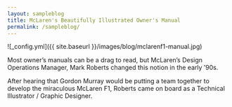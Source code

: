 ```yaml
---
layout: sampleblog
title: McLaren's Beautifully Illustrated Owner's Manual
permalink: /sampleblog/
---
```


![_config.yml]({{ site.baseurl }}/images/blog/mclarenf1-manual.jpg)

Most owner’s manuals can be a drag to read, but McLaren’s Design Operations Manager, Mark Roberts changed this notion in the early ’90s. 

After hearing that Gordon Murray would be putting a team together to develop the miraculous McLaren F1, Roberts came on board as a Technical Illustrator / Graphic Designer.